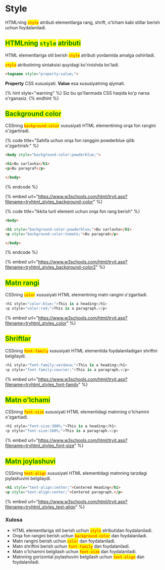 # Style

HTMLning <mark style="color:red;">`style`</mark> atributi elementlarga rang, shrift, o'lcham kabi stillar berish uchun foydalaniladi.

## <mark style="color:green;">HTMLning</mark> <mark style="color:green;"></mark><mark style="color:green;">`style`</mark> <mark style="color:green;"></mark><mark style="color:green;">atributi</mark>

HTML elementlariga stil berish <mark style="color:red;">`style`</mark> atributi yordamida amalga oshiriladi.

<mark style="color:red;">`style`</mark> atributining sintaksisi quyidagi ko'rinishda bo'ladi.

```html
<tagname style="property:value;">
```

**Property** CSS xususiyati. **Value** esa xususiyatning qiymati.

{% hint style="warning" %}
Siz bu qo'llanmada CSS haqida ko'p narsa o'rganasiz.
{% endhint %}

## <mark style="color:green;">Background color</mark>

CSSning <mark style="color:red;">`background-color`</mark> xususiyati HTML elementining orqa fon rangini o'zgartiradi.

{% code title="Sahifa uchun orqa fon ranggini powderblue qilib o'zgartirish:" %}
```html
<body style="background-color:powderblue;">

<h1>Bu sarlavha</h1>
<p>Bu paragraf</p>

</body>
```
{% endcode %}

{% embed url="https://www.w3schools.com/html/tryit.asp?filename=tryhtml_styles_background-color" %}

{% code title="Ikkita turli element uchun orqa fon rang berish" %}
```html
<body>

<h1 style="background-color:powderblue;">Bu sarlavha</h1>
<p style="background-color:tomato;">Bu paragrad</p>

</body>
```
{% endcode %}

{% embed url="https://www.w3schools.com/html/tryit.asp?filename=tryhtml_styles_background-color2" %}

## <mark style="color:green;">Matn rangi</mark>

CSSning <mark style="color:red;">`color`</mark> xususiyati HTML elementning matn rangini o'zgartiadi.

```python
<h1 style="color:blue;">This is a heading</h1>
<p style="color:red;">This is a paragraph.</p>
```

{% embed url="https://www.w3schools.com/html/tryit.asp?filename=tryhtml_styles_color" %}

## <mark style="color:green;">Shriftlar</mark>

CSSning  <mark style="color:red;">`font-family`</mark> xususiyati HTML elementida foydalaniladigan shriftni belgilaydi.

```python
<h1 style="font-family:verdana;">This is a heading</h1>
<p style="font-family:courier;">This is a paragraph.</p>
```

{% embed url="https://www.w3schools.com/html/tryit.asp?filename=tryhtml_styles_font-family" %}

## <mark style="color:green;">Matn o'lchami</mark>

CSSning  <mark style="color:red;">`font-size`</mark> xususiyati HTML elementidagi matnning o'lchamini o'zgartiadi.

```python
<h1 style="font-size:300%;">This is a heading</h1>
<p style="font-size:160%;">This is a paragraph.</p>
```

{% embed url="https://www.w3schools.com/html/tryit.asp?filename=tryhtml_styles_font-size" %}

## <mark style="color:green;">Matn joylashuvi</mark>

CSSning <mark style="color:red;">`text-align`</mark> xususiyati HTML elementidagi matnning tarzdagi joylashuvini belgilaydi.

```html
<h1 style="text-align:center;">Centered Heading</h1>
<p style="text-align:center;">Centered paragraph.</p>
```

{% embed url="https://www.w3schools.com/html/tryit.asp?filename=tryhtml_styles_text-align" %}

### Xulosa

* HTML elementlariga stil berish uchun <mark style="color:red;">`style`</mark> atributidan foydalaniladi.
* Orqa fon rangini berish uchun <mark style="color:red;">`background-color`</mark> dan foydalaniladi.
* Matn rangini berish uchun <mark style="color:red;">`color`</mark> dan foydalaniladi.
* Matn shriftini berish uchun <mark style="color:red;">`font-family`</mark> dan foydalaniladi.
* Matn o'lchamini belgilash uchun <mark style="color:red;">`font-size`</mark> dan foydalaniladi.
* Matnning gorizontal joylashuvini belgilash uchun <mark style="color:red;">`text-align`</mark> dan foydalaniladi.
